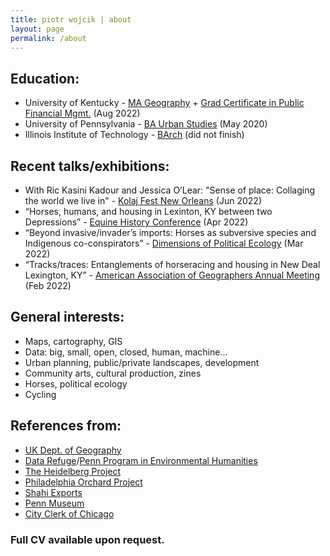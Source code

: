 ```yaml
---
title: piotr wojcik | about
layout: page
permalink: /about
---
```


## Education:
- University of Kentucky - [MA Geography](https://geography.as.uky.edu/) + [Grad Certificate in Public Financial Mgmt.](https://martin.uky.edu/graduate-certificate-public-financial-management) (Aug 2022)
- University of Pennsylvania - [BA Urban Studies](https://urban.sas.upenn.edu/) (May 2020)
- Illinois Institute of Technology - [BArch](https://arch.iit.edu/) (did not finish)

## Recent talks/exhibitions:
- With Ric Kasini Kadour and Jessica O’Lear: "Sense of place: Collaging the world we live in" - [Kolaj Fest New Orleans](http://www.kolajmagazine.com/kolaj-fest-new-orleans.html) (Jun 2022)
- “Horses, humans, and housing in Lexinton, KY between two Depressions” - [Equine History Conference](https://equinehistory.wpcomstaging.com) (Apr 2022)
- “Beyond invasive/invader’s imports: Horses as subversive species and Indigenous co-conspirators” - [Dimensions of Political Ecology](http://www.politicalecology.org/) (Mar 2022)
- “Tracks/traces: Entanglements of horseracing and housing in New Deal Lexington, KY” - [American Association of Geographers Annual Meeting](https://www.aag.org) (Feb 2022)

## General interests:
- Maps, cartography, GIS
- Data: big, small, open, closed, human, machine...
- Urban planning, public/private landscapes, development
- Community arts, cultural production, zines
- Horses, political ecology
- Cycling

## References from:
- [UK Dept. of Geography](https://geography.as.uky.edu/alumni)
- [Data Refuge](https://www.datarefuge.org/)/[Penn Program in Environmental Humanities](https://ppeh.sas.upenn.edu/)
- [The Heidelberg Project](https://www.heidelberg.org/)
- [Philadelphia Orchard Project](https://www.phillyorchards.org/)
- [Shahi Exports](https://www.shahi.co.in/)
- [Penn Museum](https://www.penn.museum/)
- [City Clerk of Chicago](https://www.chicityclerk.com/)

### Full CV available upon request.
